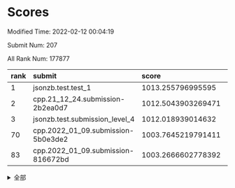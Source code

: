 # Scores

Modified Time: 2022-02-12 00:04:19

Submit Num: 207

All Rank Num: 177877

| rank |               submit               |       score        |       sigma        | pk_num |
| :--- | :--------------------------------- | :----------------- | :----------------- | :----- |
| 1    | jsonzb.test.test_1                 | 1013.255796995595  | 0.8196155470504262 | 3435   |
| 2    | cpp.21_12_24.submission-2b2ea0d7   | 1012.5043903269471 | 0.7837785265216723 | 3438   |
| 3    | jsonzb.test.submission_level_4     | 1012.018939014632  | 0.7715854241773318 | 3443   |
| 70   | cpp.2022_01_09.submission-5b0e3de2 | 1003.7645219791411 | 0.7109566874903125 | 3440   |
| 83   | cpp.2022_01_09.submission-816672bd | 1003.2666602778392 | 0.7059539463109257 | 3438   |


<details>
<summary>全部</summary>

| rank |                 submit                 |       score        |       sigma        | pk_num |
| :--- | :------------------------------------- | :----------------- | :----------------- | :----- |
| 1    | jsonzb.test.test_1                     | 1013.255796995595  | 0.8196155470504262 | 3435   |
| 2    | cpp.21_12_24.submission-2b2ea0d7       | 1012.5043903269471 | 0.7837785265216723 | 3438   |
| 3    | jsonzb.test.submission_level_4         | 1012.018939014632  | 0.7715854241773318 | 3443   |
| 4    | gobigger.level_3.submission_level_3_13 | 1012.0091861928554 | 0.8018692647704575 | 3440   |
| 5    | gobigger.level_3.submission_level_3_36 | 1011.7657115615771 | 0.801014319180582  | 3432   |
| 6    | gobigger.level_3.submission_level_3_16 | 1011.62146551433   | 0.8002468616649437 | 3436   |
| 7    | gobigger.level_3.submission_level_3_46 | 1011.2244868104474 | 0.7527408378163317 | 3430   |
| 8    | gobigger.level_3.submission_level_3_38 | 1011.1946580866166 | 0.7691015407877625 | 3437   |
| 9    | gobigger.level_3.submission_level_3_5  | 1011.1718276648901 | 0.773947460630804  | 3439   |
| 10   | gobigger.level_3.submission_level_3_40 | 1011.1392477941613 | 0.7897402875710248 | 3439   |
| 11   | gobigger.level_3.submission_level_3_39 | 1011.0713884421889 | 0.7826451447834172 | 3440   |
| 12   | gobigger.level_3.submission_level_3_30 | 1011.0085313464839 | 0.7704139907563985 | 3440   |
| 13   | gobigger.level_3.submission_level_3_21 | 1010.9815264651672 | 0.7951841136804231 | 3439   |
| 14   | gobigger.level_3.submission_level_3_44 | 1010.9493279032733 | 0.7842699855590185 | 3440   |
| 15   | gobigger.level_3.submission_level_3_42 | 1010.9249509286699 | 0.7840056619491234 | 3435   |
| 16   | gobigger.level_3.submission_level_3_15 | 1010.8989652118397 | 0.7743361759552874 | 3436   |
| 17   | gobigger.level_3.submission_level_3_9  | 1010.8510351052324 | 0.7634137374315505 | 3433   |
| 18   | gobigger.level_3.submission_level_3_48 | 1010.8150557760782 | 0.7522784920263444 | 3437   |
| 19   | gobigger.level_3.submission_level_3_28 | 1010.690132905047  | 0.772901359403596  | 3438   |
| 20   | gobigger.level_3.submission_level_3_10 | 1010.5242424485742 | 0.7605742136911643 | 3439   |
| 21   | gobigger.level_3.submission_level_3_29 | 1010.4079590119886 | 0.7603232726034179 | 3438   |
| 22   | gobigger.level_3.submission_level_3_8  | 1010.4053025550968 | 0.7882206649837177 | 3434   |
| 23   | gobigger.level_3.submission_level_3_41 | 1010.3430939361525 | 0.7551425441230799 | 3437   |
| 24   | gobigger.level_3.submission_level_3_20 | 1010.2734482314538 | 0.7544744232098007 | 3437   |
| 25   | gobigger.level_3.submission_level_3_0  | 1010.214620920026  | 0.7512902164864936 | 3432   |
| 26   | gobigger.level_3.submission_level_3_27 | 1010.0621795273165 | 0.7548137559264646 | 3442   |
| 27   | gobigger.level_3.submission_level_3_3  | 1010.0549177791439 | 0.728399583879907  | 3435   |
| 28   | gobigger.level_3.submission_level_3_11 | 1010.0422013818785 | 0.7681779432328524 | 3433   |
| 29   | gobigger.level_3.submission_level_3_35 | 1010.042071499437  | 0.7661046064984818 | 3433   |
| 30   | gobigger.level_3.submission_level_3_18 | 1010.0262613724362 | 0.7519117074636318 | 3436   |
| 31   | gobigger.level_3.submission_level_3_31 | 1009.9699891202049 | 0.7598972477171777 | 3434   |
| 32   | gobigger.level_3.submission_level_3_32 | 1009.8723857172978 | 0.74435898694578   | 3439   |
| 33   | gobigger.level_3.submission_level_3_24 | 1009.7898705367841 | 0.7215828532762517 | 3439   |
| 34   | gobigger.level_3.submission_level_3_4  | 1009.7694677275912 | 0.7507677910837735 | 3438   |
| 35   | gobigger.level_3.submission_level_3_23 | 1009.7456960997113 | 0.7684802756121323 | 3438   |
| 36   | gobigger.level_3.submission_level_3_43 | 1009.6619644501064 | 0.7406367466770711 | 3439   |
| 37   | gobigger.level_3.submission_level_3_47 | 1009.6323398754809 | 0.7422449778721484 | 3434   |
| 38   | gobigger.level_3.submission_level_3_19 | 1009.5813986857905 | 0.7713517629961036 | 3432   |
| 39   | gobigger.level_3.submission_level_3_12 | 1009.5299210818766 | 0.7645264947128795 | 3436   |
| 40   | gobigger.level_3.submission_level_3_26 | 1009.3460125978407 | 0.7588100058915382 | 3437   |
| 41   | gobigger.level_3.submission_level_3_45 | 1009.342691763314  | 0.7437403934276657 | 3438   |
| 42   | gobigger.level_3.submission_level_3_1  | 1009.2929396096905 | 0.7469344822017413 | 3437   |
| 43   | gobigger.level_3.submission_level_3_25 | 1009.1788760734496 | 0.7508405016287379 | 3433   |
| 44   | gobigger.level_3.submission_level_3_14 | 1009.0453113501871 | 0.7704115176086792 | 3432   |
| 45   | gobigger.level_3.submission_level_3_7  | 1008.9791483718961 | 0.7398629445518438 | 3438   |
| 46   | gobigger.level_3.submission_level_3_33 | 1008.8704870792625 | 0.7522235100201637 | 3435   |
| 47   | gobigger.level_3.submission_level_3_22 | 1008.7554935122093 | 0.7495559800881888 | 3435   |
| 48   | gobigger.level_3.submission_level_3_34 | 1008.71281273022   | 0.7686096813765834 | 3439   |
| 49   | gobigger.level_3.submission_level_3_17 | 1008.6833075161641 | 0.7456212245514128 | 3437   |
| 50   | gobigger.level_3.submission_level_3_37 | 1008.6584437158396 | 0.7338464465018503 | 3430   |
| 51   | gobigger.level_3.submission_level_3_6  | 1008.6321972028992 | 0.7411369973457367 | 3440   |
| 52   | gobigger.level_3.submission_level_3_2  | 1008.3974820805798 | 0.7586145184950465 | 3434   |
| 53   | gobigger.level_3.submission_level_3_49 | 1008.0013480145974 | 0.7510879160219801 | 3436   |
| 54   | gobigger.level_1.submission_level_1_34 | 1004.7044860106794 | 0.7330430195973563 | 3436   |
| 55   | gobigger.level_1.submission_level_1_30 | 1004.564921608725  | 0.7066839133303707 | 3439   |
| 56   | gobigger.level_1.submission_level_1_18 | 1004.5629720793764 | 0.7162303889708712 | 3440   |
| 57   | gobigger.level_1.submission_level_1_15 | 1004.4530821196536 | 0.7254483393615817 | 3433   |
| 58   | gobigger.level_1.submission_level_1_47 | 1004.3848656672263 | 0.7162572052921613 | 3436   |
| 59   | gobigger.level_1.submission_level_1_45 | 1004.350580815085  | 0.7227067307097086 | 3436   |
| 60   | gobigger.level_1.submission_level_1_23 | 1004.2724758668375 | 0.7204262648512734 | 3435   |
| 61   | gobigger.level_1.submission_level_1_36 | 1004.1944685546543 | 0.7235879992264869 | 3435   |
| 62   | gobigger.level_1.submission_level_1_39 | 1004.109320915134  | 0.7258304963984189 | 3439   |
| 63   | gobigger.level_1.submission_level_1_6  | 1004.0503987415167 | 0.7233105693336873 | 3439   |
| 64   | gobigger.level_1.submission_level_1_37 | 1003.9915472458075 | 0.7178155151029192 | 3433   |
| 65   | gobigger.level_1.submission_level_1_4  | 1003.9813776732475 | 0.7175076275837157 | 3440   |
| 66   | gobigger.level_1.submission_level_1_41 | 1003.9627952390355 | 0.7250031429429272 | 3434   |
| 67   | gobigger.level_1.submission_level_1_44 | 1003.8508273739805 | 0.7164849174708224 | 3437   |
| 68   | gobigger.level_1.submission_level_1_26 | 1003.8155254100761 | 0.7217246166481819 | 3438   |
| 69   | gobigger.level_1.submission_level_1_20 | 1003.7763818222913 | 0.711932532772081  | 3437   |
| 70   | cpp.2022_01_09.submission-5b0e3de2     | 1003.7645219791411 | 0.7109566874903125 | 3440   |
| 71   | gobigger.level_1.submission_level_1_5  | 1003.7595954532487 | 0.7341704595147527 | 3441   |
| 72   | gobigger.level_1.submission_level_1_2  | 1003.7065428760067 | 0.7223664526016632 | 3442   |
| 73   | gobigger.level_1.submission_level_1_49 | 1003.6570154120558 | 0.7168113250436594 | 3436   |
| 74   | gobigger.level_1.submission_level_1_46 | 1003.5943330887222 | 0.7170638325199385 | 3437   |
| 75   | gobigger.level_1.submission_level_1_14 | 1003.5199447779029 | 0.7110092620863188 | 3439   |
| 76   | gobigger.level_1.submission_level_1_22 | 1003.4936732933413 | 0.7142373890299389 | 3433   |
| 77   | gobigger.level_1.submission_level_1_10 | 1003.4627514972519 | 0.7096178797834143 | 3439   |
| 78   | gobigger.level_1.submission_level_1_40 | 1003.4435329037303 | 0.7154008660567799 | 3437   |
| 79   | gobigger.level_1.submission_level_1_48 | 1003.4406798141342 | 0.725838994403311  | 3445   |
| 80   | gobigger.level_1.submission_level_1_19 | 1003.410387992591  | 0.7145734333218345 | 3440   |
| 81   | gobigger.level_1.submission_level_1_16 | 1003.3934602706787 | 0.7202522286436788 | 3438   |
| 82   | gobigger.level_1.submission_level_1_21 | 1003.2721145539305 | 0.6993864806922069 | 3438   |
| 83   | cpp.2022_01_09.submission-816672bd     | 1003.2666602778392 | 0.7059539463109257 | 3438   |
| 84   | gobigger.level_1.submission_level_1_3  | 1003.2583589522164 | 0.7230232715052128 | 3433   |
| 85   | gobigger.level_1.submission_level_1_38 | 1003.247392107982  | 0.7188679901747339 | 3438   |
| 86   | gobigger.level_1.submission_level_1_32 | 1003.2114578313555 | 0.7092149336235894 | 3438   |
| 87   | gobigger.level_1.submission_level_1_24 | 1003.2027695717721 | 0.716645305344462  | 3435   |
| 88   | gobigger.level_1.submission_level_1_29 | 1003.177287221369  | 0.7157205318023633 | 3438   |
| 89   | gobigger.level_1.submission_level_1_43 | 1003.1262388042235 | 0.718389449808436  | 3437   |
| 90   | gobigger.level_1.submission_level_1_9  | 1003.1198891793068 | 0.7209758535049572 | 3436   |
| 91   | gobigger.level_1.submission_level_1_33 | 1003.1194427037302 | 0.7180842145215424 | 3442   |
| 92   | gobigger.level_1.submission_level_1_31 | 1003.0967105286189 | 0.7138164105849866 | 3442   |
| 93   | gobigger.level_1.submission_level_1_35 | 1003.0601080771505 | 0.7197065625986684 | 3434   |
| 94   | gobigger.level_1.submission_level_1_8  | 1002.9764113756619 | 0.7266700783315567 | 3436   |
| 95   | gobigger.level_1.submission_level_1_11 | 1002.4949950660383 | 0.7176816625027463 | 3437   |
| 96   | gobigger.level_1.submission_level_1_0  | 1002.3998475300701 | 0.7111119411144368 | 3436   |
| 97   | gobigger.level_1.submission_level_1_25 | 1002.3483995024677 | 0.7188136148094256 | 3434   |
| 98   | gobigger.level_1.submission_level_1_12 | 1002.177575396228  | 0.7128884493371911 | 3439   |
| 99   | gobigger.level_1.submission_level_1_1  | 1002.1108478241003 | 0.7066438539851654 | 3436   |
| 100  | gobigger.level_1.submission_level_1_17 | 1001.9996483743164 | 0.7160463325994599 | 3442   |
| 101  | gobigger.level_1.submission_level_1_13 | 1001.9474277825127 | 0.7234341828290558 | 3440   |
| 102  | gobigger.level_1.submission_level_1_28 | 1001.9388710353097 | 0.7041384924571888 | 3432   |
| 103  | gobigger.level_1.submission_level_1_27 | 1001.8036914070643 | 0.7113651388649082 | 3441   |
| 104  | gobigger.level_1.submission_level_1_42 | 1001.7549529421503 | 0.6995766062406585 | 3435   |
| 105  | gobigger.level_1.submission_level_1_7  | 1001.57059398485   | 0.7139685501127766 | 3441   |
| 106  | gobigger.random.submission_random_4    | 997.1995866941786  | 0.719102011008581  | 3438   |
| 107  | gobigger.random.submission_random_8    | 997.0529527016962  | 0.7215469590532901 | 3432   |
| 108  | gobigger.random.submission_random_16   | 997.0325672013748  | 0.7092865733160643 | 3438   |
| 109  | gobigger.random.submission_random_6    | 996.9388630389144  | 0.7117363820184932 | 3437   |
| 110  | gobigger.random.submission_random_41   | 996.886809057644   | 0.717140439191497  | 3439   |
| 111  | gobigger.random.submission_random_2    | 996.8766190342244  | 0.710798866464366  | 3438   |
| 112  | gobigger.random.submission_random_48   | 996.8440212577756  | 0.7086637993464746 | 3435   |
| 113  | gobigger.random.submission_random_34   | 996.7633591985991  | 0.7271193800582971 | 3437   |
| 114  | gobigger.random.submission_random_27   | 996.7378795448528  | 0.7166574309334834 | 3438   |
| 115  | gobigger.random.submission_random_29   | 996.6127673307917  | 0.715920913000612  | 3443   |
| 116  | gobigger.random.submission_random_13   | 996.5877165644322  | 0.7144049021708969 | 3433   |
| 117  | gobigger.random.submission_random_39   | 996.3855062900772  | 0.7154127149655991 | 3435   |
| 118  | gobigger.random.submission_random_24   | 996.2921395094775  | 0.7021447136258204 | 3436   |
| 119  | gobigger.random.submission_random_7    | 996.2446199761966  | 0.7097869373415808 | 3441   |
| 120  | gobigger.random.submission_random_49   | 996.1543468938405  | 0.7156581735935921 | 3436   |
| 121  | gobigger.random.submission_random_18   | 996.1537221930505  | 0.7021317509927198 | 3441   |
| 122  | gobigger.random.submission_random_26   | 996.1222413923431  | 0.7039136533571548 | 3437   |
| 123  | gobigger.random.submission_random_11   | 996.0358514323359  | 0.7058795792636146 | 3437   |
| 124  | gobigger.random.submission_random_5    | 995.9458508384924  | 0.7128911889537507 | 3435   |
| 125  | gobigger.random.submission_random_35   | 995.9142466914324  | 0.7157614387821345 | 3441   |
| 126  | gobigger.random.submission_random_31   | 995.9109135513779  | 0.7140520276714925 | 3443   |
| 127  | gobigger.random.submission_random_3    | 995.8928519354033  | 0.7027655819141652 | 3434   |
| 128  | gobigger.random.submission_random_17   | 995.8763710526864  | 0.7115844404396529 | 3444   |
| 129  | gobigger.random.submission_random_40   | 995.8628779521903  | 0.708057408647283  | 3438   |
| 130  | gobigger.random.submission_random_47   | 995.8540556236945  | 0.7176246807749189 | 3436   |
| 131  | gobigger.random.submission_random_45   | 995.7951463882828  | 0.7124765301497047 | 3439   |
| 132  | gobigger.random.submission_random_43   | 995.7800607134993  | 0.7233270768072231 | 3437   |
| 133  | gobigger.random.submission_random_36   | 995.7655483124473  | 0.7089202583575668 | 3433   |
| 134  | gobigger.random.submission_random_15   | 995.7602317005599  | 0.7172945262306057 | 3435   |
| 135  | gobigger.random.submission_random_1    | 995.7248293140846  | 0.707030672333328  | 3439   |
| 136  | gobigger.random.submission_random_37   | 995.7164755790574  | 0.7026262030615086 | 3440   |
| 137  | gobigger.random.submission_random_30   | 995.6709312810426  | 0.7217920289272364 | 3434   |
| 138  | gobigger.random.submission_random_20   | 995.6672465101914  | 0.6990097896600377 | 3441   |
| 139  | gobigger.random.submission_random_32   | 995.6594416693107  | 0.711809173973082  | 3440   |
| 140  | gobigger.random.submission_random_38   | 995.6294441096095  | 0.71825919109473   | 3437   |
| 141  | gobigger.random.submission_random_25   | 995.61644628473    | 0.7055919235060502 | 3440   |
| 142  | gobigger.random.submission_random_42   | 995.5653927561596  | 0.7164888584301825 | 3440   |
| 143  | gobigger.random.submission_random_0    | 995.5636849882095  | 0.7193969522808292 | 3435   |
| 144  | gobigger.random.submission_random_44   | 995.5472796816318  | 0.7082476892417525 | 3441   |
| 145  | gobigger.random.submission_random_21   | 995.5386364294079  | 0.7107965687275088 | 3433   |
| 146  | gobigger.random.submission_random_19   | 995.4720840235545  | 0.7193414214921662 | 3439   |
| 147  | gobigger.random.submission_random_12   | 995.3192523545274  | 0.7175546323073873 | 3435   |
| 148  | gobigger.random.submission_random_33   | 995.2211442831988  | 0.7078982260440005 | 3437   |
| 149  | gobigger.random.submission_random_23   | 995.2185939742325  | 0.7067282189253822 | 3439   |
| 150  | gobigger.random.submission_random_10   | 995.1996500257051  | 0.7197645371614922 | 3441   |
| 151  | gobigger.random.submission_random_46   | 995.128947101383   | 0.7149903822611644 | 3431   |
| 152  | gobigger.random.submission_random_14   | 995.0539051714895  | 0.7180663298847738 | 3435   |
| 153  | gobigger.random.submission_random_28   | 994.9994238203639  | 0.7068969267425768 | 3432   |
| 154  | gobigger.random.submission_random_22   | 994.9408288074457  | 0.7241108483330237 | 3435   |
| 155  | gobigger.random.submission_random_9    | 994.6637107818382  | 0.7096000549098722 | 3442   |
| 156  | gobigger.level_2.submission_level_2_18 | 993.7605239275646  | 0.740344874036407  | 3439   |
| 157  | gobigger.level_2.submission_level_2_27 | 993.4467887866244  | 0.7440074350815951 | 3440   |
| 158  | gobigger.level_2.submission_level_2_10 | 993.3689229943641  | 0.7367503473212089 | 3437   |
| 159  | gobigger.level_2.submission_level_2_45 | 993.329449900401   | 0.7326324946729406 | 3438   |
| 160  | gobigger.level_2.submission_level_2_24 | 993.0737929430342  | 0.7355300343718507 | 3438   |
| 161  | gobigger.level_2.submission_level_2_36 | 992.9964490001161  | 0.7473079474885119 | 3434   |
| 162  | gobigger.level_2.submission_level_2_13 | 992.9560616752921  | 0.7247201930953676 | 3441   |
| 163  | gobigger.level_2.submission_level_2_20 | 992.9100942350942  | 0.7316935454220964 | 3442   |
| 164  | gobigger.level_2.submission_level_2_30 | 992.7678946420954  | 0.735692041618213  | 3433   |
| 165  | gobigger.level_2.submission_level_2_38 | 992.7520280120984  | 0.7665327040840492 | 3437   |
| 166  | gobigger.level_2.submission_level_2_21 | 992.6450423152157  | 0.7344538214312929 | 3430   |
| 167  | gobigger.level_2.submission_level_2_37 | 992.596195150052   | 0.7424389245148256 | 3442   |
| 168  | gobigger.level_2.submission_level_2_12 | 992.5860063732014  | 0.7383297424481892 | 3430   |
| 169  | gobigger.level_2.submission_level_2_41 | 992.4938472187824  | 0.7395479931334714 | 3437   |
| 170  | gobigger.level_2.submission_level_2_14 | 992.4748526669396  | 0.7530245071677089 | 3440   |
| 171  | gobigger.level_2.submission_level_2_1  | 992.3986500023078  | 0.7481422705246217 | 3441   |
| 172  | gobigger.level_2.submission_level_2_34 | 992.3515984447988  | 0.7460437205848786 | 3442   |
| 173  | gobigger.level_2.submission_level_2_46 | 992.3381112332702  | 0.7523581391942118 | 3438   |
| 174  | gobigger.level_2.submission_level_2_25 | 992.3193462885955  | 0.73811231916112   | 3438   |
| 175  | gobigger.level_2.submission_level_2_35 | 992.3167481132537  | 0.7483812174026944 | 3437   |
| 176  | gobigger.level_2.submission_level_2_4  | 992.1900637077131  | 0.7495094858017176 | 3437   |
| 177  | gobigger.level_2.submission_level_2_44 | 992.1814158843366  | 0.7298805784736376 | 3439   |
| 178  | gobigger.level_2.submission_level_2_2  | 992.0175256458654  | 0.7433672590343127 | 3436   |
| 179  | gobigger.level_2.submission_level_2_31 | 991.9799035936868  | 0.7672787689865522 | 3439   |
| 180  | gobigger.level_2.submission_level_2_5  | 991.9025612436275  | 0.7358622187202186 | 3434   |
| 181  | gobigger.level_2.submission_level_2_28 | 991.7618318001532  | 0.7428588696891084 | 3435   |
| 182  | gobigger.level_2.submission_level_2_8  | 991.7432682238472  | 0.756448128618325  | 3437   |
| 183  | gobigger.level_2.submission_level_2_6  | 991.7188274266005  | 0.7388845296811469 | 3438   |
| 184  | gobigger.level_2.submission_level_2_7  | 991.7012264724119  | 0.760067818780979  | 3442   |
| 185  | gobigger.level_2.submission_level_2_47 | 991.6501406195176  | 0.739564064179078  | 3439   |
| 186  | gobigger.level_2.submission_level_2_49 | 991.6185533989789  | 0.7685155644759317 | 3439   |
| 187  | gobigger.level_2.submission_level_2_40 | 991.580787938336   | 0.7438177681612892 | 3438   |
| 188  | gobigger.level_2.submission_level_2_0  | 991.5677796797873  | 0.7507741730042908 | 3435   |
| 189  | gobigger.level_2.submission_level_2_17 | 991.5593600396464  | 0.742247617462054  | 3436   |
| 190  | gobigger.level_2.submission_level_2_48 | 991.4794543465241  | 0.7418063286974612 | 3436   |
| 191  | gobigger.level_2.submission_level_2_3  | 991.4664695518691  | 0.7443530901289075 | 3438   |
| 192  | gobigger.level_2.submission_level_2_39 | 991.433421424659   | 0.7484912610035881 | 3433   |
| 193  | gobigger.level_2.submission_level_2_15 | 991.3800176738137  | 0.7530846731178613 | 3437   |
| 194  | gobigger.level_2.submission_level_2_29 | 991.3764116225916  | 0.7432622779017181 | 3437   |
| 195  | gobigger.level_2.submission_level_2_16 | 991.278261542907   | 0.7497003347341953 | 3436   |
| 196  | gobigger.level_2.submission_level_2_22 | 991.2723387236181  | 0.7432753525286729 | 3436   |
| 197  | gobigger.level_2.submission_level_2_32 | 991.2588665291605  | 0.7568383615918024 | 3440   |
| 198  | gobigger.level_2.submission_level_2_43 | 991.1540961090107  | 0.7473309625250867 | 3438   |
| 199  | gobigger.level_2.submission_level_2_9  | 991.0863456396386  | 0.7452066241987719 | 3440   |
| 200  | gobigger.level_2.submission_level_2_33 | 991.0796458818583  | 0.7575244602027482 | 3436   |
| 201  | gobigger.level_2.submission_level_2_19 | 990.917775916061   | 0.7776162058498066 | 3440   |
| 202  | gobigger.level_2.submission_level_2_42 | 990.7823316558578  | 0.763901640192505  | 3439   |
| 203  | gobigger.level_2.submission_level_2_11 | 990.6456390117445  | 0.7629946347649074 | 3436   |
| 204  | gobigger.level_2.submission_level_2_23 | 990.6070030733929  | 0.7568081251247057 | 3438   |
| 205  | gobigger.level_2.submission_level_2_26 | 990.3676790187797  | 0.7607335834028687 | 3434   |
| 206  | gobigger.none.submission_none_1        | 978.3228426314625  | 1.2948989208380894 | 3441   |
| 207  | gobigger.none.submission_none_0        | 976.8754940132927  | 1.3332550122192428 | 3441   |

</details>